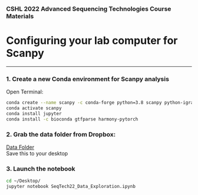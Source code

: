 ### CSHL 2022 Advanced Sequencing Technologies  Course Materials
# Configuring your lab computer for Scanpy 
-------

### 1. Create a new Conda environment for Scanpy analysis

Open Terminal:
```bash
conda create --name scanpy -c conda-forge python=3.8 scanpy python-igraph 
conda activate scanpy
conda install jupyter
conda install -c bioconda gtfparse harmony-pytorch
```

### 2. Grab the data folder from Dropbox:
[Data Folder](https://www.dropbox.com/t/0nf8d4Wx48pCQpj7)  
Save this to your desktop

### 3. Launch the notebook
```bash
cd ~/Desktop/
jupyter notebook SeqTech22_Data_Exploration.ipynb
```

